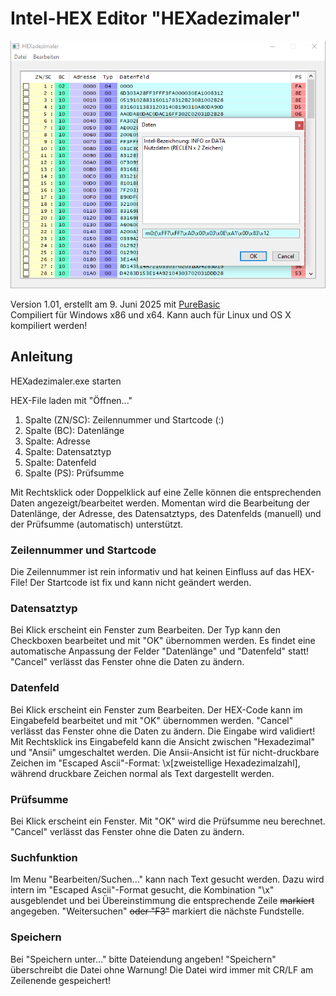 # Intel-HEX Editor "HEXadezimaler"

![](HEXadezimaler_W10.png)

Version 1.01, erstellt am 9. Juni 2025 mit [PureBasic](https://www.purebasic.com/)\
Compiliert für Windows x86 und x64. Kann auch für Linux und OS X kompiliert werden!

## Anleitung

HEXadezimaler.exe starten

HEX-File laden mit "Öffnen..."

1. Spalte (ZN/SC): Zeilennummer und Startcode (:)
2. Spalte (BC): Datenlänge
3. Spalte: Adresse
4. Spalte: Datensatztyp
5. Spalte: Datenfeld
6. Spalte (PS): Prüfsumme

Mit Rechtsklick oder Doppelklick auf eine Zelle können die entsprechenden Daten angezeigt/bearbeitet werden. Momentan wird die Bearbeitung der Datenlänge, der Adresse, des Datensatztyps, des Datenfelds (manuell) und der Prüfsumme (automatisch) unterstützt.

### Zeilennummer und Startcode

Die Zeilennummer ist rein informativ und hat keinen Einfluss auf das HEX-File! Der Startcode ist fix und kann nicht geändert werden.

### Datensatztyp

Bei Klick erscheint ein Fenster zum Bearbeiten. Der Typ kann den Checkboxen bearbeitet und mit "OK" übernommen werden. Es findet eine automatische Anpassung der Felder "Datenlänge" und "Datenfeld" statt! "Cancel" verlässt das Fenster ohne die Daten zu ändern.

### Datenfeld

Bei Klick erscheint ein Fenster zum Bearbeiten. Der HEX-Code kann im Eingabefeld bearbeitet und mit "OK" übernommen werden. "Cancel" verlässt das Fenster ohne die Daten zu ändern. Die Eingabe wird validiert!
Mit Rechtsklick ins Eingabefeld kann die Ansicht zwischen "Hexadezimal" und "Ansii" umgeschaltet werden. Die Ansii-Ansicht ist für nicht-druckbare Zeichen im "Escaped Ascii"-Format: \x[zweistellige Hexadezimalzahl], während druckbare Zeichen normal als Text dargestellt werden.

### Prüfsumme

Bei Klick erscheint ein Fenster. Mit "OK" wird die Prüfsumme neu berechnet. "Cancel" verlässt das Fenster ohne die Daten zu ändern.

### Suchfunktion

Im Menu "Bearbeiten/Suchen..." kann nach Text gesucht werden. Dazu wird intern im "Escaped Ascii"-Format gesucht, die Kombination "\x" ausgeblendet und bei Übereinstimmung die entsprechende Zeile ~~markiert~~ angegeben. "Weitersuchen" ~~oder "F3"~~ markiert die nächste Fundstelle.

### Speichern

Bei "Speichern unter..." bitte Dateiendung angeben! "Speichern" überschreibt die Datei ohne Warnung! Die Datei wird immer mit CR/LF am Zeilenende gespeichert!
